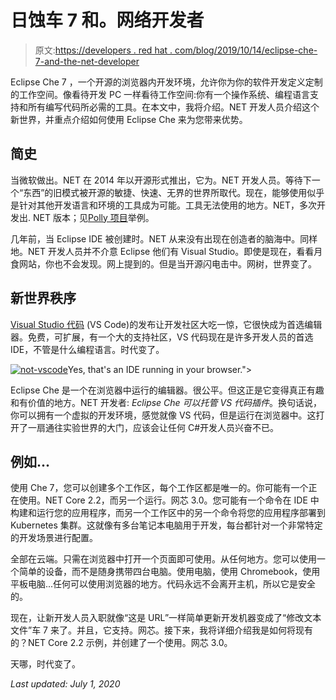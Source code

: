 # 日蚀车 7 和。网络开发者

> 原文:[https://developers . red hat . com/blog/2019/10/14/eclipse-che-7-and-the-net-developer](https://developers.redhat.com/blog/2019/10/14/eclipse-che-7-and-the-net-developer)

Eclipse Che 7 ，一个开源的浏览器内开发环境，允许你为你的软件开发定义定制的工作空间。像看待开发 PC 一样看待工作空间:你有一个操作系统、编程语言支持和所有编写代码所必需的工具。在本文中，我将介绍。NET 开发人员介绍这个新世界，并重点介绍如何使用 Eclipse Che 来为您带来优势。

## 简史

当微软做出。NET 在 2014 年以开源形式推出，它为。NET 开发人员。等待下一个“东西”的旧模式被开源的敏捷、快速、无界的世界所取代。现在，能够使用似乎是针对其他开发语言和环境的工具成为可能。工具无法使用的地方。NET，多次开发出. NET 版本；见[Polly 项目](http://www.thepollyproject.org/)举例。

几年前，当 Eclipse IDE 被创建时。NET 从来没有出现在创造者的脑海中。同样地。NET 开发人员并不介意 Eclipse 他们有 Visual Studio。即使是现在，看看月食网站，你也不会发现。网上提到的。但是当开源闪电击中。网树，世界变了。

## 新世界秩序

[Visual Studio 代码](https://code.visualstudio.com/) (VS Code)的发布让开发社区大吃一惊，它很快成为首选编辑器。免费，可扩展，有一个大的支持社区，VS 代码现在是许多开发人员的首选 IDE，不管是什么编程语言。时代变了。

[![](../Images/a9701310d4c442b387e0c07c7f2ea522.png "not-vscode")](/sites/default/files/blog/2019/10/not-vscode.png)Yes, that's an IDE running in your browser.">

Eclipse Che 是一个在浏览器中运行的编辑器。很公平。但这正是它变得真正有趣和有价值的地方。NET 开发者: *Eclipse Che 可以托管 VS 代码插件*。换句话说，你可以拥有一个虚拟的开发环境，感觉就像 VS 代码，但是运行在浏览器中。这打开了一扇通往实验世界的大门，应该会让任何 C#开发人员兴奋不已。

## 例如...

使用 Che 7，您可以创建多个工作区，每个工作区都是唯一的。你可能有一个正在使用。NET Core 2.2，而另一个运行。网芯 3.0。您可能有一个命令在 IDE 中构建和运行您的应用程序，而另一个工作区中的另一个命令将您的应用程序部署到 Kubernetes 集群。这就像有多台笔记本电脑用于开发，每台都针对一个非常特定的开发场景进行配置。

全部在云端。只需在浏览器中打开一个页面即可使用。从任何地方。您可以使用一个简单的设备，而不是随身携带四台电脑。使用电脑，使用 Chromebook，使用平板电脑...任何可以使用浏览器的地方。代码永远不会离开主机，所以它是安全的。

现在，让新开发人员入职就像“这是 URL”一样简单更新开发机器变成了“修改文本文件”车 7 来了。并且，它支持。网芯。接下来，我将详细介绍我是如何将现有的？NET Core 2.2 示例，并创建了一个使用。网芯 3.0。

天哪，时代变了。

*Last updated: July 1, 2020*